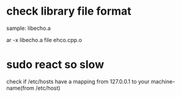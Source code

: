 
# check library file format
sample: libecho.a

ar -x libecho.a
file ehco.cpp.o

# sudo react so slow
check if /etc/hosts have a mapping from 127.0.0.1 to your machine-name(from /etc/host)


